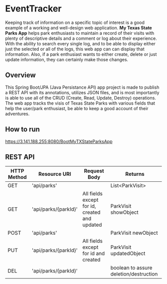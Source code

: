 # EventTracker
Keeping track of information on a specific topic of interest is a good example of a working and well-design web application. 
**My Texas State Parks App** helps park enthusiasts to maintain a record of their visits with plenty of descriptive details and a comment or log about their experience. With the ability to search every single log, and to be able to display either just the selected or all of the logs, this web app can can display that information. Also, if a park enthusiast wants to either create, delete or just update information, they can certainly make those changes.


## Overview
This Spring Boot/JPA (Java Persistance API) app project is made to publish a REST API with its annotations, utilizes JSON files, and is most importantly is able to use all of the CRUD (Create, Read, Update, Destroy) operations. The web app tracks the visis of Texas State Parks with various fields that help the user/park enthusiast, be able to keep a good account of their adventures.

## How to run
https://3.141.188.255:8080/BootMyTXStateParksApp


## REST API

| HTTP Method | Resource URI | Request Body | Returns |
| ---         | --- | --- | --- |
| GET | 'api/parks' |  | List&lt;ParkVisit&gt; |
| GET | 'api/parks/{parkId}' | All fields except for id, created and updated | ParkVisit showObject |
| POST         | 'api/parks'  |              | ParkVisit newObject |
| PUT         | 'api/parks/{parkId}'  |   All fields except for id and created | ParkVisit updatedObject |
| DEL         | 'api/parks/{parkId}'  |              | boolean to assure deletion/destruction |

